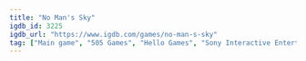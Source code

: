 ```yaml
---
title: "No Man's Sky"
igdb_id: 3225
igdb_url: "https://www.igdb.com/games/no-man-s-sky"
tag: ["Main game", "505 Games", "Hello Games", "Sony Interactive Entertainment", "Role-playing (RPG)", "Simulator", "Adventure", "Indie", "Single player", "Multiplayer", "Co-operative", "First person", "Third person", "Virtual Reality", "Action", "Science fiction", "Survival", "Sandbox", "Open world"]
---
```

